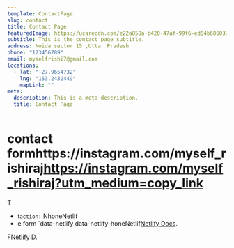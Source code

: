 ```yaml
---
template: ContactPage
slug: contact
title: Contact Page
featuredImage: https://ucarecdn.com/e22a858a-b420-47af-99f6-ed54b6860333/
subtitle: This is the contact page subtitle.
address: Noida sector 15 ,Uttar Pradesh
phone: "123456789"
email: myselfrishi7@gmail.com
locations:
  - lat: "-27.9654732"
    lng: "153.2432449"
    mapLink: ""
meta:
  description: This is a meta description.
  title: Contact Page
---
```

# contact formhttps://instagram.com/myself_rishiraj<https://instagram.com/myself_rishiraj?utm_medium=copy_link>

T

* t`action:`
  [N](https://www.netlify.com/docs/form-handling/)honeNetlif
* e form `data-netlify data-netlify-honeNetlif[Netlify Docs](https://www.netlify.com/docs/form-handling/).

F[Netlify D](https://www.netlify.com/docs/form-handling/).